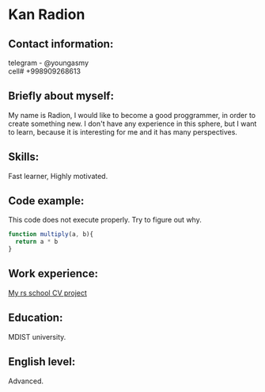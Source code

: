 # Kan Radion
## Contact information: 
telegram - @youngasmy  
cell# +998909268613
## Briefly about myself:
My name is Radion, I would like to become a good proggrammer, in order to create      something new. I don't have any experience in this sphere, but I want to learn,  because it is interesting for me and it has many perspectives.  
## Skills:
Fast learner, Highly motivated.
## Code example: 
This code does not execute properly. Try to figure out why.  
```javascript  
function multiply(a, b){
  return a * b
}
```  
## Work experience:  
[My rs school CV project](https://github.com/TiltedAsmy/rsschool-cv)
## Education: 
MDIST university.
## English level:
Advanced.
